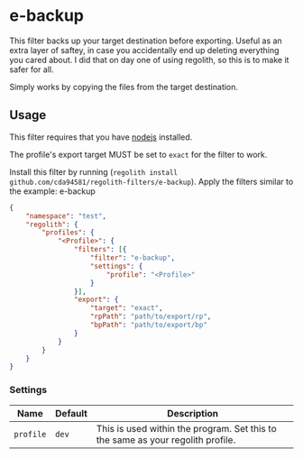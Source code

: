 # e-backup
This filter backs up your target destination before exporting. Useful as an extra layer of saftey, in case you accidentally end up deleting everything you cared about. I did that on day one of using regolith, so this is to make it safer for all.

Simply works by copying the files from the target destination.

## Usage
This filter requires that you have [nodejs](https://nodejs.org/en/) installed.

The profile's export target MUST be set to `exact` for the filter to work.

Install this filter by running (`regolith install github.com/cda94581/regolith-filters/e-backup`). Apply the filters similar to the example:
e-backup
```json
{
	"namespace": "test",
	"regolith": {
		"profiles": {
			"<Profile>": {
				"filters": [{
					"filter": "e-backup",
					"settings": {
						"profile": "<Profile>"
					}
				}],
				"export": {
					"target": "exact",
					"rpPath": "path/to/export/rp",
					"bpPath": "path/to/export/bp"
				}
			}
		}
	}
}
```

### Settings

Name | Default | Description
---- | ------- | -----------
`profile` | `dev` | This is used within the program. Set this to the same as your regolith profile.
